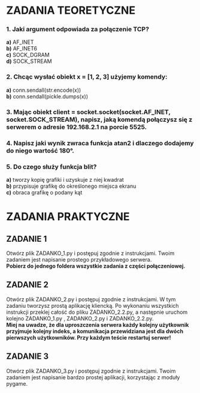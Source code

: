 # ZADANIA TEORETYCZNE

### 1. Jaki argument odpowiada za połączenie TCP?
**a)** AF\_INET  
**b)** AF\_INET6  
**c)** SOCK\_DGRAM  
**d)** SOCK\_STREAM

### 2. Chcąc wysłać obiekt x = [1, 2, 3] użyjemy komendy:
**a)** conn.sendall(str.encode(x))  
**b)** conn.sendall(pickle.dumps(x))

### 3. Mając obiekt client = socket.socket(socket.AF\_INET, socket.SOCK\_STREAM), napisz, jaką komendą połączysz się z serwerem o adresie 192.168.2.1 na porcie 5525.

### 4. Napisz jaki wynik zwraca funkcja atan2 i dlaczego dodajemy do niego wartość 180°. 

### 5. Do czego służy funkcja blit?
**a)** tworzy kopię grafiki i uzyskuje z niej kwadrat  
**b)** przypisuje grafikę do określonego miejsca ekranu  
**c)** obraca grafikę o podany kąt

# ZADANIA PRAKTYCZNE

## ZADANIE 1
Otwórz plik ZADANKO\_1.py i postępuj zgodnie z instrukcjami. Twoim zadaniem jest napisanie prostego przykładowego serwera.  
**Pobierz do jednego foldera wszystkie zadania z części połączeniowej.**

## ZADANIE 2
Otwórz plik ZADANKO\_2.py i postępuj zgodnie z instrukcjami. W tym zadaniu tworzysz prostą aplikację kliencką. Po wykonaniu wszystkich instrukcji przeklej całość do pliku ZADANKO\_2.2.py, a następnie uruchom kolejno ZADANKO\_1.py , ZADANKO\_2.py i ZADANKO\_2.2.py.  
**Miej na uwadze, że dla uproszczenia serwera każdy kolejny użytkownik przyjmuje kolejny indeks, a komunikacja przewidziana jest dla dwóch pierwszych użytkowników. Przy każdym teście restartuj serwer!**

## ZADANIE 3
Otwórz plik ZADANKO\_3.py i postępuj zgodnie z instrukcjami. Twoim zadaniem jest napisanie bardzo prostej aplikacji, korzystając z moduły pygame.
